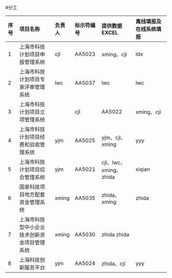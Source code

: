 #分工




| 序号     |   项目名称 |负责人  |标示符编号|提供数据EXCEL|离线填报及在线系统填报|
| :-------- | :---| :-- | :-- | :-- | :-- |
|1	|上海市科技计划项目申报管理系统	|cjl	|AA5023|	xming、cjl|	ldx|
|2|	上海市科技计划项目专家评审管理系统	|lwc	|AA5037	|lwc|	lwc|
|3	|上海市科技计划项目立项管理系统|	|cjl	|AA5022	|xming、cjl|	ldx|
|4	|上海市科技计划项目经费和验收管理系统|	yjm	|AA5025|	yjm、cjl、xming	|yyy|
|5	|上海市科技计划项目综合管理系统	|yjm|	AA5021|	cjl、lwc、xming、zhida|	xiqian|
|6|	国家科技项目地方配套资金管理系统	|xming|	AA5035|	zhida、xming|	zhida
|7|	上海市科技型中小企业技术创新资金项目管理系统|	xming	|AA5030|	zhida	zhida|
|8	|上海科技创新服务平台|	yjm|	AA5024|	zhida、cjl|	yyy|
